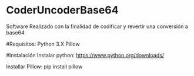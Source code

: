# CoderUncoderBase64
Software Realizado con la finalidad de codificar y revertir una conversión a base64

#Requisitos:
Python 3.X
Pillow

#Instalación
Instalar python: https://www.python.org/downloads/

Installar Pillow: pip install pillow